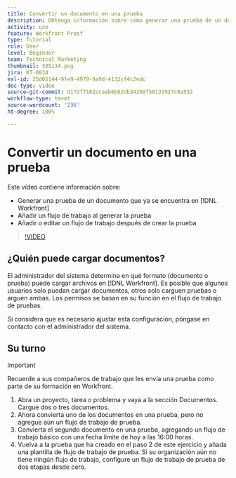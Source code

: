 ```yaml
---
title: Convertir un documento en una prueba
description: Obtenga información sobre cómo generar una prueba de un documento que ya existe en  [!DNL  Workfront], añada un flujo de trabajo a una prueba y añada o edite un flujo de trabajo después de la creación de la prueba.
activity: use
feature: Workfront Proof
type: Tutorial
role: User
level: Beginner
team: Technical Marketing
thumbnail: 335134.png
jira: KT-8834
exl-id: 25d05144-9fe9-4979-9a9d-4132cf4c2edc
doc-type: video
source-git-commit: d17df7162ccaab6b62db34209f50131927c0a532
workflow-type: tm+mt
source-wordcount: '236'
ht-degree: 100%

---
```


# Convertir un documento en una prueba

Este vídeo contiene información sobre:

* Generar una prueba de un documento que ya se encuentra en [!DNL Workfront]
* Añadir un flujo de trabajo al generar la prueba
* Añadir o editar un flujo de trabajo después de crear la prueba

>[!VIDEO](https://video.tv.adobe.com/v/3443466/?quality=12&learn=on&enablevpops&captions=spa)


## ¿Quién puede cargar documentos?

El administrador del sistema determina en qué formato (documento o prueba) puede cargar archivos en [!DNL Workfront]. Es posible que algunos usuarios solo puedan cargar documentos, otros solo carguen pruebas o arguen ambas. Los permisos se basan en su función en el flujo de trabajo de pruebas.

Si considera que es necesario ajustar esta configuración, póngase en contacto con el administrador del sistema.

## Su turno

>[!IMPORTANT]
>
>Recuerde a sus compañeros de trabajo que les envía una prueba como parte de su formación en Workfront.

1. Abra un proyecto, tarea o problema y vaya a la sección Documentos. Cargue dos o tres documentos.
1. Ahora convierta uno de los documentos en una prueba, pero no agregue aún un flujo de trabajo de prueba.
1. Convierta el segundo documento en una prueba, agregando un flujo de trabajo básico con una fecha límite de hoy a las 16:00 horas.
1. Vuelva a la prueba que ha creado en el paso 2 de este ejercicio y añada una plantilla de flujo de trabajo de prueba. Si su organización aún no tiene ningún flujo de trabajo, configure un flujo de trabajo de prueba de dos etapas desde cero.


<!--
###Learn more
* Generate a proof for a document
-->

